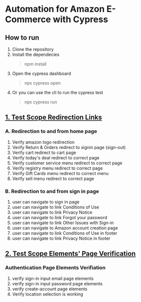 # Automation for Amazon E-Commerce with Cypress

## How to run
1. Clone the repository
2. Install the dependecies
	> npm install
3. Open the cypress dashboard
	> npx cypress open
4. Or you can use the cli to run the cypress test
	> npx cypress run

## [1. Test Scope Redirection Links](https://github.com/amir-ubay-qa/cypress/blob/main/cypress/e2e/amazon/01-redirection-links.cy.js)

### A. Redirection to and from home page

1. Verify amazon logo redirection
2. Verify Return & Orders redirect to signin page (sign-out)
3. Verify cart redirect to cart page
4. Verify today's deal redirect to correct page
5. Verify customer service menu redirect to correct page
6. Verify registry menu redirect to correct page
7. Verify Gift Cards menu redirect to correct menu
8. Verify sell menu redirect to correct page

### B.  Redirection to and from sign in page

1. user can navigate to sign in page
2. user can navigate to link Conditions of Use
3. user can navigate to link Privacy Notice
4. user can navigate to link Forgot your password
5. user can navigate to link Other Issues with Sign-in
6. user can navigate to Amazon account creation page
7. user can navigate to link Conditions of Use in footer
8. user can navigate to link Privacy Notice in footer

## [2. Test Scope Elements' Page Verification](https://github.com/amir-ubay-qa/cypress/blob/main/cypress/e2e/amazon/02-page-elements.cy.js)

### Authentication Page Elements Verifiation

1. verify sign-in input email page elements
2. verify sign-in input password page elements
3. verify create-account page elements
4. Verify location selection is working
